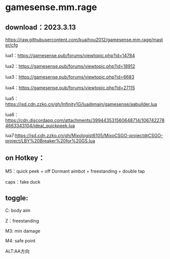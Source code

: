 # gamesense.mm.rage



download：2023.3.13
---
https://raw.githubusercontent.com/kuaihou2012/gamesense.mm.rage/master/cfg






lua1：https://gamesense.pub/forums/viewtopic.php?id=14784 

lua2：https://gamesense.pub/forums/viewtopic.php?id=18912 

lua3：https://gamesense.pub/forums/viewtopic.php?id=6683 

lua4：https://gamesense.pub/forums/viewtopic.php?id=27115 

lua5：https://jsd.cdn.zzko.cn/gh/Infinity1G/lua@main/gamesense/aabuilder.lua 

lua6：https://cdn.discordapp.com/attachments/399443531560648714/1067422784663343104/ideal_quickpeek.lua 

lua7:https://jsd.cdn.zzko.cn/gh/Mixologist6105/MixoCSGO-project@CSGO-project/LBY%20Breaker%20for%20GS.lua 


on Hotkey：
---
M5：quick peek + off Dormant aimbot + freestanding + double tap

caps：fake duck

toggle:
---

C: body aim

Z：freestanding

M3: min damage

M4: safe point

ALT:AA方向
